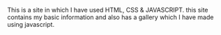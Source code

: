 This is a site in which I have used HTML, CSS & JAVASCRIPT. this site contains my basic information and also has a gallery which I have made using javascript.


